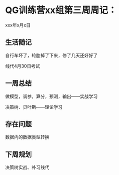# QG训练营xx组第三周周记：
xxx年x月x日

## 生活随记

自行车坏了，轮胎掉了下来，修了几天还好好了

线代4月30日考试

## 一周总结

做模型，调参，算分，预测，输出——实战学习

决策树、贝叶斯——理论学习

## 存在问题

数据内的数据类型转换

## 下周规划

决策树实战、补习线代


